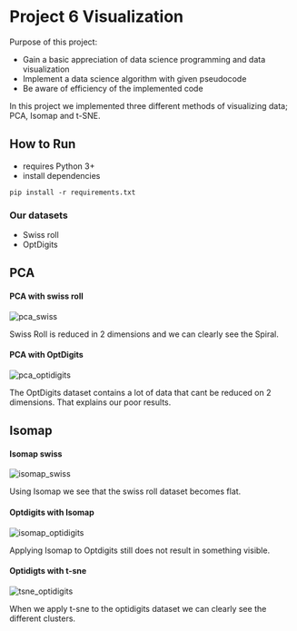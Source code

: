# Project 6 Visualization

Purpose of this project:
- Gain a basic appreciation of data science programming and data visualization
- Implement a data science algorithm with given pseudocode
- Be aware of efficiency of the implemented code


In this project we implemented three different methods of visualizing data; PCA, Isomap and t-SNE.


## How to Run
- requires Python 3+
- install dependencies 

```properties
pip install -r requirements.txt
```

### Our datasets
- Swiss roll
- OptDigits 

## PCA

#### PCA with swiss roll
![pca_swiss](https://user-images.githubusercontent.com/113537402/190419082-b2a98b9a-904f-4ddc-8d55-b14e8f15e8db.PNG)

Swiss Roll is reduced in 2 dimensions and we can clearly see the Spiral.

#### PCA with OptDigits 
![pca_optidigits](https://user-images.githubusercontent.com/113537402/190419264-19547e93-6116-4a65-b93a-06f5db714a98.PNG)

The OptDigits dataset contains a lot of data that cant be reduced on 2 dimensions. That explains our poor results. 

## Isomap

#### Isomap swiss
![isomap_swiss](https://user-images.githubusercontent.com/113537402/190419350-235aa999-4a43-444c-a946-1c3a2050a874.PNG)

Using Isomap we see that the swiss roll dataset becomes flat. 

#### Optdigits with Isomap
![isomap_optidigits](https://user-images.githubusercontent.com/113537402/190419520-3bf130a0-2157-4680-8f4f-c57be03acb3f.PNG)

Applying Isomap to Optdigits still does not result in something visible. 

#### Optidigts with t-sne

![tsne_optidigits](https://user-images.githubusercontent.com/113537402/190419612-64be4bba-80c1-40ae-9d55-650ad28fde87.PNG)

When we apply t-sne to the optidigits dataset we can clearly see the different clusters. 




